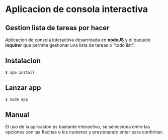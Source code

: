 # Aplicacion de consola interactiva

## Gestion lista de tareas por hacer
Aplicacion de consola interactiva desarrolada en **nodeJS** y el paquete **inquirer** que permite gestionar una lista de tareas o "todo list".

## Instalacion

    $ npm install

## Lanzar app

    $ node app

## Manual
El uso de la aplicacion es bastante interactivo, se selecciona entre las opciones con las flechas o los numeros y presionando enter para confirmar.
